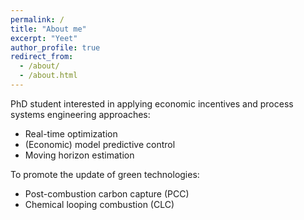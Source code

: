 ```yaml
---
permalink: /
title: "About me"
excerpt: "Yeet"
author_profile: true
redirect_from: 
  - /about/
  - /about.html
---
```


PhD student interested in applying economic incentives and process systems engineering approaches:

- Real-time optimization
- (Economic) model predictive control
- Moving horizon estimation
 
 To promote the update of green technologies:
 
 - Post-combustion carbon capture (PCC)
 - Chemical looping combustion (CLC)
